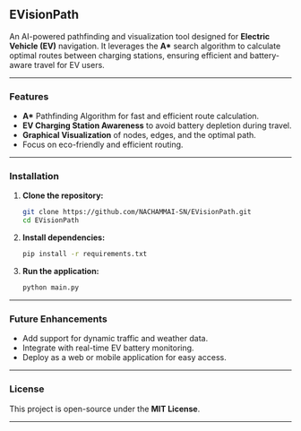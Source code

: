 

##  EVisionPath

An AI-powered pathfinding and visualization tool designed for **Electric Vehicle (EV)** navigation. It leverages the **A\*** search algorithm to calculate optimal routes between charging stations, ensuring efficient and battery-aware travel for EV users.

---

###  Features

*  **A\*** Pathfinding Algorithm for fast and efficient route calculation.
*  **EV Charging Station Awareness** to avoid battery depletion during travel.
*  **Graphical Visualization** of nodes, edges, and the optimal path.
*  Focus on eco-friendly and efficient routing.

---

###  Installation

1. **Clone the repository:**

   ```bash
   git clone https://github.com/NACHAMMAI-SN/EVisionPath.git
   cd EVisionPath
   ```
2. **Install dependencies:**

   ```bash
   pip install -r requirements.txt
   ```
3. **Run the application:**

   ```bash
   python main.py
   ```

---

###  Future Enhancements

*  Add support for dynamic traffic and weather data.
*  Integrate with real-time EV battery monitoring.
*  Deploy as a web or mobile application for easy access.

---


###  License

This project is open-source under the **MIT License**.

---

